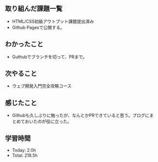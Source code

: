 ## 取り組んだ課題一覧
- HTML/CSS初級アウトプット課題提出済み
- Github Pagesで公開する。
## わかったこと
- Guthubでブランチを切って、PRまで。
## 次やること
- ウェブ開発入門完全攻略コース
## 感じたこと
- Githubも久しぶりに触ったが、なんとかPRできていると思う。ブログにまとめておいたのが役に立った。
## 学習時間
- Today: 2.0h
- Total: 218.5h
